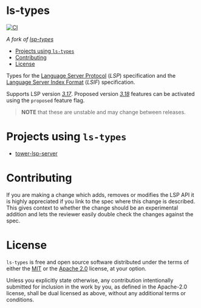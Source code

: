# ls-types

[![CI][ci-badge]][ci-url]
<!-- [![Crates.io][crates-badge]][crates-url] -->
<!-- [![Documentation][docs-badge]][docs-url] -->

[ci-badge]: https://github.com/tower-lsp-community/ls-types/actions/workflows/rust.yml/badge.svg?branch=main
[ci-url]: https://github.com/tower-lsp-community/ls-types/actions
<!-- [crates-badge]: https://img.shields.io/crates/v/ls-types.svg -->
<!-- [crates-url]: https://crates.io/crates/tower-lsp-server -->
<!-- [docs-badge]: https://docs.rs/tower-lsp-server/badge.svg -->
<!-- [docs-url]: https://docs.rs/tower-lsp-server -->

*A fork of [lsp-types](https://github.com/gluon-lang/lsp-types)*

- [Projects using `ls-types`](#projects-using-ls-types)
- [Contributing](#contributing)
- [License](#license)


Types for the [Language Server Protocol] (*LSP*) specification and the [Language Server Index Format] (*LSIF*) specification.

[Language Server Protocol]: https://microsoft.github.io/language-server-protocol/
[Language Server Index Format]: https://microsoft.github.io/language-server-protocol/specifications/lsif/0.6.0/specification/

Supports LSP version [*3.17*]. Proposed version [*3.18*] features can be activated using the `proposed` feature flag.
> **NOTE** that these are unstable and may change between releases.

[*3.17*]: https://microsoft.github.io/language-server-protocol/specifications/lsp/3.17/specification
[*3.18*]: https://microsoft.github.io/language-server-protocol/specifications/lsp/3.18/specification

# Projects using `ls-types`

- [tower-lsp-server](https://github.com/tower-lsp-community/tower-lsp-server)

# Contributing

If you are making a change which adds, removes or modifies the LSP API it is highly appreciated if you link to the spec where this change is described. This gives context to whether the change should be an experimental addition and lets the reviewer easily double check the changes against the spec.

# License

`ls-types` is free and open source software distributed under the terms of either the [MIT](LICENSE-MIT) or the [Apache 2.0](LICENSE-APACHE) license, at your option.

Unless you explicitly state otherwise, any contribution intentionally submitted for inclusion in the work by you, as defined in the Apache-2.0 license, shall be dual licensed as above, without any additional terms or conditions.
